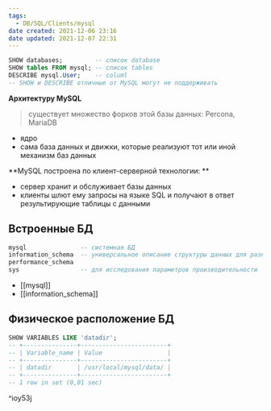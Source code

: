 ```yaml
---
tags:
  - DB/SQL/Clients/mysql
date created: 2021-12-06 23:16
date updated: 2021-12-07 22:31
---
```


```sql
SHOW databases;  		-- список database
SHOW tables FROM mysql;	-- список tables
DESCRIBE mysql.User;	-- columl
-- SHOW и DESCRIBE отличные от MySQL могут не поддерживать
```


**Архитектуру MySQL**

> cуществует множество форков этой базы данных: Percona, MariaDB

- ядро
- сама база данных и движки, которые реализуют тот или иной механизм баз данных

**MySQL построена по клиент-серверной технологии: **

- сервер хранит и обслуживает базы данных
- клиенты шлют ему запросы на языке SQL и получают в ответ результирующие таблицы с данными

## Встроенные БД

```sql
mysql				-- системная БД
information_schema	-- универсальное описание структуры данных для разных СУБД
performance_schema
sys   				-- для исследования параметров производительности
```

- [[mysql]]
- [[information_schema]]


## Физическое расположение БД

```sql
SHOW VARIABLES LIKE 'datadir';
-- +---------------+------------------------+
-- | Variable_name | Value                  |
-- +---------------+------------------------+
-- | datadir       | /usr/local/mysql/data/ |
-- +---------------+------------------------+
-- 1 row in set (0,01 sec)
```

^ioy53j



